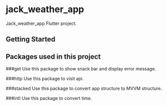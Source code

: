 # jack_weather_app

Jack_weather_app Flutter project.

## Getting Started

## Packages used in this project

###get
Use this package to show snack bar and display error message.

###http
Use this package to visit api.

###stacked
Use this package to convert app structure to MVVM structure.

###intl
Use this package to convert time.